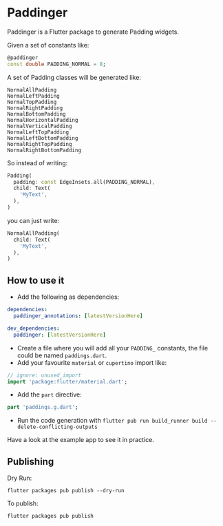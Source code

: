 # Paddinger

Paddinger is a Flutter package to generate Padding widgets.

Given a set of constants like:

```dart
@paddinger
const double PADDING_NORMAL = 8;
```

A set of Padding classes will be generated like:

```
NormalAllPadding
NormalLeftPadding
NormalTopPadding
NormalRightPadding
NormalBottomPadding
NormalHorizontalPadding
NormalVerticalPadding
NormalLeftTopPadding
NormalLeftBottomPadding
NormalRightTopPadding
NormalRightBottomPadding
```

So instead of writing:

```dart
Padding(
  padding: const EdgeInsets.all(PADDING_NORMAL),
  child: Text(
    'MyText',
  ),
)
```

you can just write:

```dart
NormalAllPadding(
  child: Text(
    'MyText',
  ),
)
```

## How to use it

- Add the following as dependencies:
```yaml
dependencies:
  paddinger_annotations: [latestVersionHere]

dev_dependencies:
  paddinger: [latestVersionHere]
```

- Create a file where you will add all your `PADDING_` constants, the file could be named `paddings.dart`.
- Add your favourite `material` or `cupertino` import like:

```dart
// ignore: unused_import
import 'package:flutter/material.dart';
```

- Add the `part` directive:

```dart
part 'paddings.g.dart';
```

- Run the code generation with `flutter pub run build_runner build --delete-conflicting-outputs`

Have a look at the example app to see it in practice.

## Publishing

Dry Run:

```flutter packages pub publish --dry-run```

To publish:

```flutter packages pub publish```